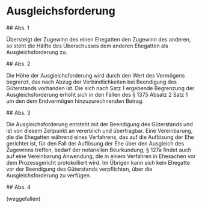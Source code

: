 # Ausgleichsforderung



\#\# Abs. 1

 Übersteigt der Zugewinn des einen Ehegatten den Zugewinn des anderen, so steht die Hälfte des Überschusses dem anderen Ehegatten als Ausgleichsforderung zu.

\#\# Abs. 2

 Die Höhe der Ausgleichsforderung wird durch den Wert des Vermögens begrenzt, das nach Abzug der Verbindlichkeiten bei Beendigung des Güterstands vorhanden ist. Die sich nach Satz 1 ergebende Begrenzung der Ausgleichsforderung erhöht sich in den Fällen des § 1375 Absatz 2 Satz 1 um den dem Endvermögen hinzuzurechnenden Betrag.

\#\# Abs. 3

 Die Ausgleichsforderung entsteht mit der Beendigung des Güterstands und ist von diesem Zeitpunkt an vererblich und übertragbar. Eine Vereinbarung, die die Ehegatten während eines Verfahrens, das auf die Auflösung der Ehe gerichtet ist, für den Fall der Auflösung der Ehe über den Ausgleich des Zugewinns treffen, bedarf der notariellen Beurkundung; § 127a findet auch auf eine Vereinbarung Anwendung, die in einem Verfahren in Ehesachen vor dem Prozessgericht protokolliert wird. Im Übrigen kann sich kein Ehegatte vor der Beendigung des Güterstands verpflichten, über die Ausgleichsforderung zu verfügen.

\#\# Abs. 4

 (weggefallen) 

